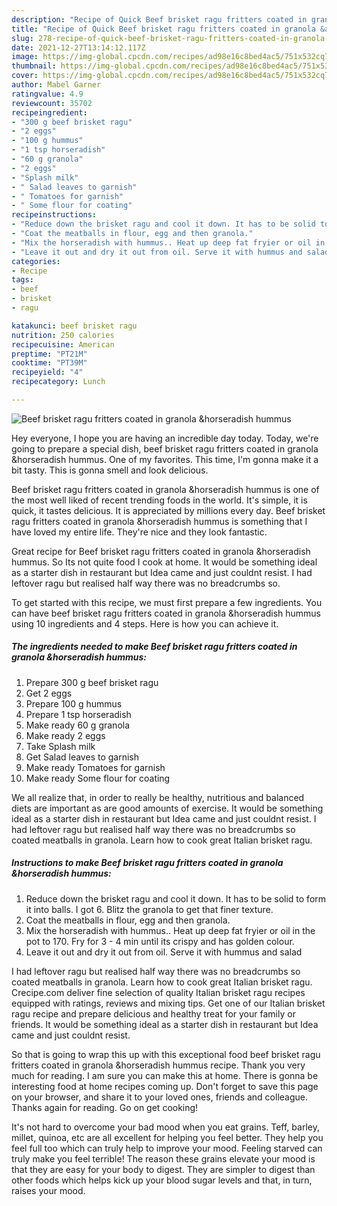 ```yaml
---
description: "Recipe of Quick Beef brisket ragu fritters coated in granola &amp;amp;horseradish hummus"
title: "Recipe of Quick Beef brisket ragu fritters coated in granola &amp;amp;horseradish hummus"
slug: 278-recipe-of-quick-beef-brisket-ragu-fritters-coated-in-granola-and-amp-horseradish-hummus
date: 2021-12-27T13:14:12.117Z
image: https://img-global.cpcdn.com/recipes/ad98e16c8bed4ac5/751x532cq70/beef-brisket-ragu-fritters-coated-in-granola-horseradish-hummus-recipe-main-photo.jpg
thumbnail: https://img-global.cpcdn.com/recipes/ad98e16c8bed4ac5/751x532cq70/beef-brisket-ragu-fritters-coated-in-granola-horseradish-hummus-recipe-main-photo.jpg
cover: https://img-global.cpcdn.com/recipes/ad98e16c8bed4ac5/751x532cq70/beef-brisket-ragu-fritters-coated-in-granola-horseradish-hummus-recipe-main-photo.jpg
author: Mabel Garner
ratingvalue: 4.9
reviewcount: 35702
recipeingredient:
- "300 g beef brisket ragu"
- "2 eggs"
- "100 g hummus"
- "1 tsp horseradish"
- "60 g granola"
- "2 eggs"
- "Splash milk"
- " Salad leaves to garnish"
- " Tomatoes for garnish"
- " Some flour for coating"
recipeinstructions:
- "Reduce down the brisket ragu and cool it down. It has to be solid to form it into balls. I got 6. Blitz the granola to get that finer texture."
- "Coat the meatballs in flour, egg and then granola."
- "Mix the horseradish with hummus.. Heat up deep fat fryier or oil in the pot to 170. Fry for 3 - 4 min until its crispy and has golden colour."
- "Leave it out and dry it out from oil. Serve it with hummus and salad"
categories:
- Recipe
tags:
- beef
- brisket
- ragu

katakunci: beef brisket ragu 
nutrition: 250 calories
recipecuisine: American
preptime: "PT21M"
cooktime: "PT39M"
recipeyield: "4"
recipecategory: Lunch

---
```



![Beef brisket ragu fritters coated in granola &amp;horseradish hummus](https://img-global.cpcdn.com/recipes/ad98e16c8bed4ac5/751x532cq70/beef-brisket-ragu-fritters-coated-in-granola-horseradish-hummus-recipe-main-photo.jpg)

Hey everyone, I hope you are having an incredible day today. Today, we're going to prepare a special dish, beef brisket ragu fritters coated in granola &amp;horseradish hummus. One of my favorites. This time, I'm gonna make it a bit tasty. This is gonna smell and look delicious.

Beef brisket ragu fritters coated in granola &amp;horseradish hummus is one of the most well liked of recent trending foods in the world. It's simple, it is quick, it tastes delicious. It is appreciated by millions every day. Beef brisket ragu fritters coated in granola &amp;horseradish hummus is something that I have loved my entire life. They're nice and they look fantastic.

Great recipe for Beef brisket ragu fritters coated in granola &amp;horseradish hummus. So Its not quite food I cook at home. It would be something ideal as a starter dish in restaurant but Idea came and just couldnt resist. I had leftover ragu but realised half way there was no breadcrumbs so.


To get started with this recipe, we must first prepare a few ingredients. You can have beef brisket ragu fritters coated in granola &amp;horseradish hummus using 10 ingredients and 4 steps. Here is how you can achieve it.

<!--inarticleads1-->

##### The ingredients needed to make Beef brisket ragu fritters coated in granola &amp;horseradish hummus:

1. Prepare 300 g beef brisket ragu
1. Get 2 eggs
1. Prepare 100 g hummus
1. Prepare 1 tsp horseradish
1. Make ready 60 g granola
1. Make ready 2 eggs
1. Take Splash milk
1. Get  Salad leaves to garnish
1. Make ready  Tomatoes for garnish
1. Make ready  Some flour for coating


We all realize that, in order to really be healthy, nutritious and balanced diets are important as are good amounts of exercise. It would be something ideal as a starter dish in restaurant but Idea came and just couldnt resist. I had leftover ragu but realised half way there was no breadcrumbs so coated meatballs in granola. Learn how to cook great Italian brisket ragu. 

<!--inarticleads2-->

##### Instructions to make Beef brisket ragu fritters coated in granola &amp;horseradish hummus:

1. Reduce down the brisket ragu and cool it down. It has to be solid to form it into balls. I got 6. Blitz the granola to get that finer texture.
1. Coat the meatballs in flour, egg and then granola.
1. Mix the horseradish with hummus.. Heat up deep fat fryier or oil in the pot to 170. Fry for 3 - 4 min until its crispy and has golden colour.
1. Leave it out and dry it out from oil. Serve it with hummus and salad


I had leftover ragu but realised half way there was no breadcrumbs so coated meatballs in granola. Learn how to cook great Italian brisket ragu. Crecipe.com deliver fine selection of quality Italian brisket ragu recipes equipped with ratings, reviews and mixing tips. Get one of our Italian brisket ragu recipe and prepare delicious and healthy treat for your family or friends. It would be something ideal as a starter dish in restaurant but Idea came and just couldnt resist. 

So that is going to wrap this up with this exceptional food beef brisket ragu fritters coated in granola &amp;horseradish hummus recipe. Thank you very much for reading. I am sure you can make this at home. There is gonna be interesting food at home recipes coming up. Don't forget to save this page on your browser, and share it to your loved ones, friends and colleague. Thanks again for reading. Go on get cooking!

It's not hard to overcome your bad mood when you eat grains. Teff, barley, millet, quinoa, etc are all excellent for helping you feel better. They help you feel full too which can truly help to improve your mood. Feeling starved can truly make you feel terrible! The reason these grains elevate your mood is that they are easy for your body to digest. They are simpler to digest than other foods which helps kick up your blood sugar levels and that, in turn, raises your mood.
